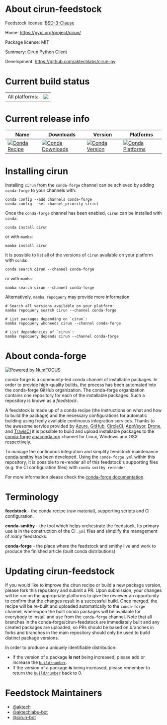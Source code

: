 About cirun-feedstock
=====================

Feedstock license: [BSD-3-Clause](https://github.com/conda-forge/cirun-feedstock/blob/main/LICENSE.txt)

Home: https://pypi.org/project/cirun/

Package license: MIT

Summary: Cirun Python Client

Development: https://github.com/aktechlabs/cirun-py

Current build status
====================


<table><tr><td>All platforms:</td>
    <td>
      <a href="https://dev.azure.com/conda-forge/feedstock-builds/_build/latest?definitionId=18134&branchName=main">
        <img src="https://dev.azure.com/conda-forge/feedstock-builds/_apis/build/status/cirun-feedstock?branchName=main">
      </a>
    </td>
  </tr>
</table>

Current release info
====================

| Name | Downloads | Version | Platforms |
| --- | --- | --- | --- |
| [![Conda Recipe](https://img.shields.io/badge/recipe-cirun-green.svg)](https://anaconda.org/conda-forge/cirun) | [![Conda Downloads](https://img.shields.io/conda/dn/conda-forge/cirun.svg)](https://anaconda.org/conda-forge/cirun) | [![Conda Version](https://img.shields.io/conda/vn/conda-forge/cirun.svg)](https://anaconda.org/conda-forge/cirun) | [![Conda Platforms](https://img.shields.io/conda/pn/conda-forge/cirun.svg)](https://anaconda.org/conda-forge/cirun) |

Installing cirun
================

Installing `cirun` from the `conda-forge` channel can be achieved by adding `conda-forge` to your channels with:

```
conda config --add channels conda-forge
conda config --set channel_priority strict
```

Once the `conda-forge` channel has been enabled, `cirun` can be installed with `conda`:

```
conda install cirun
```

or with `mamba`:

```
mamba install cirun
```

It is possible to list all of the versions of `cirun` available on your platform with `conda`:

```
conda search cirun --channel conda-forge
```

or with `mamba`:

```
mamba search cirun --channel conda-forge
```

Alternatively, `mamba repoquery` may provide more information:

```
# Search all versions available on your platform:
mamba repoquery search cirun --channel conda-forge

# List packages depending on `cirun`:
mamba repoquery whoneeds cirun --channel conda-forge

# List dependencies of `cirun`:
mamba repoquery depends cirun --channel conda-forge
```


About conda-forge
=================

[![Powered by
NumFOCUS](https://img.shields.io/badge/powered%20by-NumFOCUS-orange.svg?style=flat&colorA=E1523D&colorB=007D8A)](https://numfocus.org)

conda-forge is a community-led conda channel of installable packages.
In order to provide high-quality builds, the process has been automated into the
conda-forge GitHub organization. The conda-forge organization contains one repository
for each of the installable packages. Such a repository is known as a *feedstock*.

A feedstock is made up of a conda recipe (the instructions on what and how to build
the package) and the necessary configurations for automatic building using freely
available continuous integration services. Thanks to the awesome service provided by
[Azure](https://azure.microsoft.com/en-us/services/devops/), [GitHub](https://github.com/),
[CircleCI](https://circleci.com/), [AppVeyor](https://www.appveyor.com/),
[Drone](https://cloud.drone.io/welcome), and [TravisCI](https://travis-ci.com/)
it is possible to build and upload installable packages to the
[conda-forge](https://anaconda.org/conda-forge) [anaconda.org](https://anaconda.org/)
channel for Linux, Windows and OSX respectively.

To manage the continuous integration and simplify feedstock maintenance
[conda-smithy](https://github.com/conda-forge/conda-smithy) has been developed.
Using the ``conda-forge.yml`` within this repository, it is possible to re-render all of
this feedstock's supporting files (e.g. the CI configuration files) with ``conda smithy rerender``.

For more information please check the [conda-forge documentation](https://conda-forge.org/docs/).

Terminology
===========

**feedstock** - the conda recipe (raw material), supporting scripts and CI configuration.

**conda-smithy** - the tool which helps orchestrate the feedstock.
                   Its primary use is in the construction of the CI ``.yml`` files
                   and simplify the management of *many* feedstocks.

**conda-forge** - the place where the feedstock and smithy live and work to
                  produce the finished article (built conda distributions)


Updating cirun-feedstock
========================

If you would like to improve the cirun recipe or build a new
package version, please fork this repository and submit a PR. Upon submission,
your changes will be run on the appropriate platforms to give the reviewer an
opportunity to confirm that the changes result in a successful build. Once
merged, the recipe will be re-built and uploaded automatically to the
`conda-forge` channel, whereupon the built conda packages will be available for
everybody to install and use from the `conda-forge` channel.
Note that all branches in the conda-forge/cirun-feedstock are
immediately built and any created packages are uploaded, so PRs should be based
on branches in forks and branches in the main repository should only be used to
build distinct package versions.

In order to produce a uniquely identifiable distribution:
 * If the version of a package **is not** being increased, please add or increase
   the [``build/number``](https://docs.conda.io/projects/conda-build/en/latest/resources/define-metadata.html#build-number-and-string).
 * If the version of a package **is** being increased, please remember to return
   the [``build/number``](https://docs.conda.io/projects/conda-build/en/latest/resources/define-metadata.html#build-number-and-string)
   back to 0.

Feedstock Maintainers
=====================

* [@aktech](https://github.com/aktech/)
* [@aktechlabs-bot](https://github.com/aktechlabs-bot/)
* [@cirun-bot](https://github.com/cirun-bot/)

